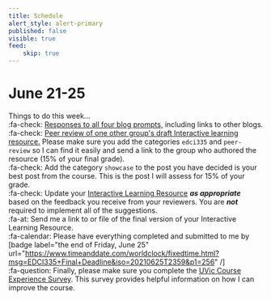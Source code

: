 ```yaml
---
title: Schedule
alert_style: alert-primary
published: false
visible: true
feed:
    skip: true
---
```


# June 21-25  
Things to do this week...  
:fa-check: [Responses to all four blog prompts,](https://edtechuvic.ca/edci335/category/prompts/) including links to other blogs.  
:fa-check: [Peer review of one other group's draft Interactive learning resource.](https://edtechuvic.ca/edci335/peer-review/) Please make sure you add the categories `edci335` and `peer-review` so I can find it easily and send a link to the group who authored the resource (15% of your final grade).  
:fa-check: Add the category `showcase` to the post you have decided is your best post from the course. This is the post I will assess for 15% of your grade.  
:fa-check: Update your [Interactive Learning Resource](https://edtechuvic.ca/edci335/interactive-learning-resource/) ***as appropriate*** based on the feedback you receive from your reviewers. You are ***not*** required to implement all of the suggestions.   
:fa-at: Send me a link to or file of the final version of your Interactive Learning Resource.   
:fa-calendar: Please have everything completed and submitted to me by [badge label="the end of Friday, June 25" url="https://www.timeanddate.com/worldclock/fixedtime.html?msg=EDCI335+Final+Deadline&iso=20210625T2359&p1=256" /]  
:fa-question: Finally, please make sure you complete the [UVic Course Experience Survey](http://ces.uvic.ca/). This survey provides helpful information on how I can improve the course.

